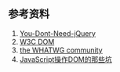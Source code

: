 ## 参考资料
1. [You-Dont-Need-jQuery](https://github.com/oneuijs/You-Dont-Need-jQuery)
2. [W3C DOM](https://www.w3.org/TR/#tr_DOM)
3. [the WHATWG community](https://whatwg.org/)
4. [JavaScript操作DOM的那些坑](https://segmentfault.com/a/1190000002650240)